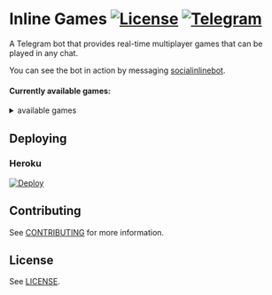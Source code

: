 # Inline Games [![License](https://img.shields.io/github/license/kaviyarasan-1997/socialinlinebot.svg)](https://github.com/kaviyarasan-1997/socialinlinebot/blob/master/LICENSE) [![Telegram](https://img.shields.io/badge/Telegram-%40socialinlinebot-blue.svg)](https://telegram.me/infotalkies)

A Telegram bot that provides real-time multiplayer games that can be played in any chat.

You can see the bot in action by messaging [socialinlinebot](https://telegram.me/socialinlinebot).

#### Currently available games:

<Details>
<Summary> available games </summary>
- Tic-Tac-Toe
- Tic-Tac-Four 
- Elephant XO 
- Connect Four
- Rock-Paper-Scissors
- Rock-Paper-Scissors-Lizard-Spock
- Russian Roulette
- Checkers
- Pool Checkers
</Details>

## Deploying

### Heroku

[![Deploy](https://www.herokucdn.com/deploy/button.svg)](https://heroku.com/deploy?template=https://github.com/jacklul/inlinegamesbot)


## Contributing

See [CONTRIBUTING](CONTRIBUTING.md) for more information.

## License

See [LICENSE](LICENSE).

